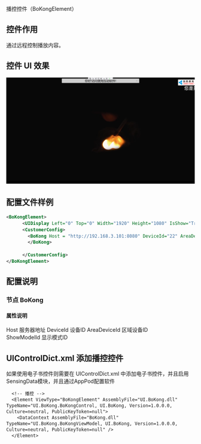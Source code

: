 播控控件（BoKongElement）

## 控件作用

通过远程控制播放内容。

## 控件 UI 效果

![Placeholder](../images/BoKong.png)

## 配置文件样例

```xml
<BoKongElement>
      <UIDisplay Left="0" Top="0" Width="1920" Height="1080" IsShow="True" ZIndex="1" UsePercent="False" />
      <CustomerConfig>
        <BoKong Host = "http://192.168.3.101:8080" DeviceId="22" AreaDeviceId="43" ShowModelId="23">
        </BoKong>

      </CustomerConfig>
</BoKongElement>

```

## 配置说明

### 节点 BoKong

#### 属性说明

Host 服务器地址
DeviceId 设备ID
AreaDeviceId 区域设备ID  
ShowModelId 显示模式ID  

## UIControlDict.xml 添加播控控件

如果使用电子书控件则需要在 UIControlDict.xml 中添加电子书控件，并且启用SensingData模块，并且通过AppPod配置软件

```
  <!-- 播控 -->
  <Element ViewType="BoKongElement" AssemblyFile="UI.BoKong.dll" TypeName="UI.BoKong.BoKongControl, UI.BoKong, Version=1.0.0.0, Culture=neutral, PublicKeyToken=null">
    <DataContext AssemblyFile="BoKong.dll" TypeName="UI.BoKong.BoKongViewModel, UI.BoKong, Version=1.0.0.0, Culture=neutral, PublicKeyToken=null" />
  </Element>
```


